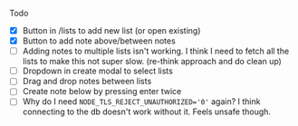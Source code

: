 Todo

- [x] Button in /lists to add new list (or open existing)
- [x] Button to add note above/between notes
- [ ] Adding notes to multiple lists isn't working. I think I need to fetch all the lists
      to make this not super slow. (re-think approach and do clean up)
- [ ] Dropdown in create modal to select lists
- [ ] Drag and drop notes between lists
- [ ] Create note below by pressing enter twice
- [ ] Why do I need `NODE_TLS_REJECT_UNAUTHORIZED='0'` again? I think connecting to the db doesn't work without it. Feels unsafe though.
